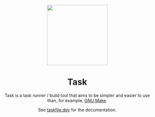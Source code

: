 <div align="center">
  <a href="https://taskfile.dev">
    <img src="docs/static/img/logo.svg" width="200px" height="200px" />
  </a>

  <h1>Task</h1>

  <p>
    Task is a task runner / build tool that aims to be simpler and easier to use than, for example, <a href="https://www.gnu.org/software/make/">GNU Make<a>.
  </p>

  <p>
    See <a href="https://taskfile.dev">taskfile.dev</a> for the documentation.
  </p>
</div>
